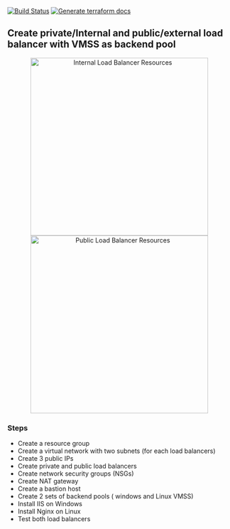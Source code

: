[![Build Status](https://dev.azure.com/MosesOwaseye/Load%20Balancers/_apis/build/status%2FDeploy%20Resources?branchName=main)](https://dev.azure.com/MosesOwaseye/Load%20Balancers/_build/latest?definitionId=28&branchName=main)   [![Generate terraform docs](https://github.com/mosowaz/AZURE-Terraform-projects/actions/workflows/project-4-tf-docs.yml/badge.svg?branch=main)](https://github.com/mosowaz/AZURE-Terraform-projects/actions/workflows/project-4-tf-docs.yml)

## Create private/Internal and public/external load balancer with VMSS as backend pool

<p align="center">
  <img src="https://learn.microsoft.com/en-us/azure/load-balancer/media/quickstart-load-balancer-standard-internal-portal/internal-load-balancer-resources.png#lightbox" alt="Internal Load Balancer Resources" width="400">
  <img src="https://learn.microsoft.com/en-us/azure/load-balancer/media/quickstart-load-balancer-standard-public-portal/public-load-balancer-resources.png#lightbox" alt="Public Load Balancer Resources" width="400">
</p>

### Steps
- Create a resource group
- Create a virtual network with two subnets (for each load balancers)
- Create 3 public IPs
- Create private and public load balancers
- Create network security groups (NSGs)
- Create NAT gateway
- Create a bastion host
- Create 2 sets of backend pools ( windows and Linux VMSS)
- Install IIS on Windows
- Install Nginx on Linux
- Test both load balancers
